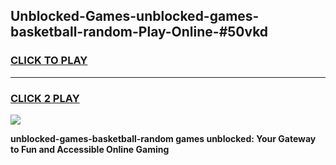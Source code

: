 
## Unblocked-Games-unblocked-games-basketball-random-Play-Online-#50vkd
<h3>
<a href="https://premium.freeplayer.one?title=unblocked-games-basketball-random&ref=24F">CLICK TO PLAY</a></h3>
<hr>

<h3>
<a href="https://premium.freeplayer.one?title=unblocked-games-basketball-random&ref=24F">CLICK 2 PLAY</a>
  
</h3>

<a href="https://premium.freeplayer.one?title=unblocked-games-basketball-random&ref=24F/"><img src="https://clearcache.store/games.png"></a>


**unblocked-games-basketball-random games unblocked: Your Gateway to Fun and Accessible Online Gaming**
